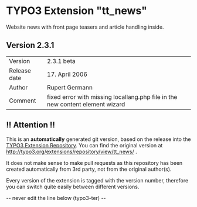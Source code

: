 # TYPO3 Extension "tt_news"
Website news with front page teasers and article handling inside.

## Version 2.3.1




<table>
	<tr><td>Version</td><td>2.3.1 beta</td></tr>
	<tr><td>Release date</td><td>17. April 2006</td></tr>
	<tr><td>Author</td><td>Rupert Germann</td></tr>
	<tr><td>Comment</td><td>fixed error with missing locallang.php file in the new content element wizard</td></tr>
</table>

## !! Attention !!
This is an **automatically** generated git version, based on the release into the [TYPO3 Extension Repository](http://www.typo3.org/extensions/).
You can find the original version at http://typo3.org/extensions/repository/view/tt_news/ .

It does not make sense to make pull requests as this repository has been created automatically from 3rd party, not from the original author(s).

Every version of the extension is tagged with the version number, therefore you can switch quite easily between different versions.


-- never edit the line below (typo3-ter) --
